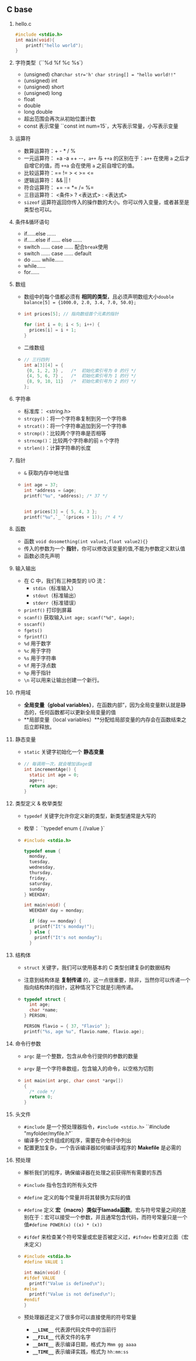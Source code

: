 ## C base

1. hello.c

   ```c
   #include <stdio.h>
   int main(void){
       printf("hello world");
   }
   ```

2. 字符类型（``%d %f %c %s`）

   - (unsigned) char`char str='h'`  `char string[] = "hello world!!"`
   - (unsigned) int
   - (unsigned) short
   - (unsigned) long
   - float
   - double
   - long double
   - 超出范围会再次从初始位置计数
   - const 表示常量 ``const int num=15`，大写表示常量，小写表示变量

3. 运算符

   - 数算运算符：+ - * / %
   - 一元运算符： +a -a ++ --，`a++` 与 `++a` 的区别在于：`a++` 在使用 `a` 之后才自增它的值，而 `++a` 会在使用 `a` 之前自增它的值。
   - 比较运算符：==    !=   >   <   >=   <=
   - 逻辑运算符： &&  ||  !
   - 符合运算符： +=  -=  *=   /=   %=
   - 三目运算符： <条件> ? <表达式> : <表达式>
   - `sizeof` 运算符返回你传入的操作数的大小。你可以传入变量，或者甚至是类型也可以。

4. 条件&循环语句

   - if……else ……
   - if……else if …… else ……
   - switch …… case …… 配合`break`使用
   - switch …… case …… default 
   - do …… while……
   - while……
   - for……

5. 数组

   - 数组中的每个值都必须有 **相同的类型**，且必须声明数组大小`double balance[5] = {1000.0, 2.0, 3.4, 7.0, 50.0};`

   - ```C
     int prices[5]; // 指向数组首个元素的指针
     
     for (int i = 0; i < 5; i++) {
       prices[i] = i + 1;
     }
     ```

   - 二维数组

   - ```C
     // 三行四列
     int a[3][4] = {  
      {0, 1, 2, 3} ,   /*  初始化索引号为 0 的行 */
      {4, 5, 6, 7} ,   /*  初始化索引号为 1 的行 */
      {8, 9, 10, 11}   /*  初始化索引号为 2 的行 */
     };
     
     ```

     

6. 字符串

   - 标准库： <string.h>
   - `strcpy()`：将一个字符串复制到另一个字符串
   - `strcat()`：将一个字符串追加到另一个字符串
   - `strcmp()`：比较两个字符串是否相等
   - `strncmp()`：比较两个字符串的前 `n` 个字符
   - `strlen()`：计算字符串的长度

7. 指针

   - `&` 获取内存中地址值

   - ```C
     int age = 37;
     int *address = &age;
     printf("%u", *address); /* 37 */
     
     
     int prices[3] = { 5, 4, 3 };
     printf("%u",`_ `(prices + 1)); /* 4 */
     ```

8. 函数

   - 函数 `void dosomething(int value1,float value2){}`
   - 传入的参数为一个 **指针**，你可以修改该变量的值,不能为参数定义默认值
   - 函数必须先声明

9. 输入输出

   - 在 C 中，我们有三种类型的 I/O 流：
     - `stdin`（标准输入）
     - `stdout`（标准输出）
     - `stderr`（标准错误）
   - `printf()` 打印到屏幕
   - `scanf()` 获取输入`int age; scanf("%d", &age);`
   - `sscanf()`
   - `fgets()`
   - `fprintf()`
   - `%d` 用于数字
   - `%c` 用于字符
   - `%s` 用于字符串
   - `%f` 用于浮点数
   - `%p` 用于指针
   -  `\n` 可以用来让输出创建一个新行。

10. 作用域

    - **全局变量（global variables）**，在函数内部”，因为全局变量默认就是静态的，任何函数都可以更新全局变量的值
    - **局部变量（local variables）**分配给局部变量的内存会在函数结束之后立即释放。

11. 静态变量

    - `static` 关键字初始化一个 **静态变量**

    - ```C
      // 每调用一次，就会增加该age值
      int incrementAge() {
        static int age = 0;
        age++;
        return age;
      }
      ```

12. 类型定义 & 枚举类型

    - `typedef` 关键字允许你定义新的类型，新类型通常是大写的

    - 枚举： ``typedef enum { //value }`

    - ```C
      #include <stdio.h>
      
      typedef enum {
        monday,  
        tuesday,
        wednesday,
        thursday,
        friday,
        saturday,
        sunday
      } WEEKDAY;
      
      int main(void) {
        WEEKDAY day = monday;
      
        if (day == monday) {
          printf("It's monday!"); 
        } else {
          printf("It's not monday"); 
        }
      
      ```

13. 结构体

    - `struct` 关键字，我们可以使用基本的 C 类型创建复杂的数据结构

    - 注意到结构体是 **复制传递** 的，这一点很重要，除非，当然你可以传递一个指向结构体的指针，这种情况下它就是引用传递。

    - ```C
      typedef struct {
        int age;
        char *name;
      } PERSON;
      
      PERSON flavio = { 37, "Flavio" };
      printf("%s, age %u", flavio.name, flavio.age);
      ```

14. 命令行参数

    - `argc` 是一个整数，包含从命令行提供的参数的数量

    - `argv` 是一个字符串数组，包含输入的命令，以空格为切割

    - ```C
      int main(int argc, char const *argv[])
      {
        /* code */
        return 0;
      }
      ```

15. 头文件

    - `#include` 是一个预处理器指令，`#include <stdio.h>` ``#include "myfolder/myfile.h"`
    - 编译多个文件组成的程序，需要在命令行中列出
    - 配置更加复杂，一个告诉编译器如何编译该程序的 **Makefile** 是必需的

16. 预处理

    - 解析我们的程序，确保编译器在处理之前获得所有需要的东西

    - `#include` 指令包含的所有头文件

    -  `#define` 定义的每个常量并将其替换为实际的值

    - `#define` 定义 **宏（macro）类似于lamada函数**。宏与符号常量之间的差别在于：宏可以接受一个参数，并且通常包含代码，而符号常量只是一个值`#define POWER(x) ((x) * (x))`

    - `#ifdef` 来检查某个符号常量或宏是否被定义过，`#ifndev` 检查对立面（宏未定义）

    - ```C
      #include <stdio.h>
      #define VALUE 1
      
      int main(void) {
      #ifdef VALUE
        printf("Value is defined\n");
      #else
        printf("Value is not defined\n");
      #endif
      }
      ```

    - 预处理器还定义了很多你可以直接使用的符号常量

      - **`__LINE__`** 代表源代码文件中的当前行
      - **`__FILE__`** 代表文件的名字
      - **`__DATE__`** 表示编译日期，格式为 `Mmm gg aaaa`
      - **`__TIME__`** 表示编译实践，格式为 `hh:mm:ss`

 

































